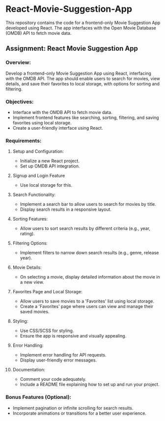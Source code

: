 # React-Movie-Suggestion-App
This repository contains the code for a frontend-only Movie Suggestion App developed using React. The app interfaces with the Open Movie Database (OMDB) API to fetch movie data.

## Assignment: React Movie Suggestion App

### Overview:

Develop a frontend-only Movie Suggestion App using React, interfacing with the OMDB API. The app should enable users to search for movies, view details, and save their favorites to local storage, with options for sorting and filtering.
### Objectives:
- Interface with the OMDB API to fetch movie data.
- Implement frontend features like searching, sorting, filtering, and saving favorites using local storage.
- Create a user-friendly interface using React.

### Requirements:

1.  Setup and Configuration:
     - Initialize a new React project.
     - Set up OMDB API integration.
2.  Signup and Login Feature
     - Use local storage for this.
3.  Search Functionality:
     - Implement a search bar to allow users to search for movies by title.
     - Display search results in a responsive layout.
4.  Sorting Features:
     - Allow users to sort search results by different criteria (e.g., year, rating).

5. Filtering Options:
     - Implement filters to narrow down search results (e.g., genre, release year).

6. Movie Details:
     - On selecting a movie, display detailed information about the movie in a new view.
7. Favorites Page and Local Storage:
    - Allow users to save movies to a 'Favorites' list using local storage.
    - Create a 'Favorites' page where users can view and manage their saved movies.
8. Styling:
    -  Use CSS/SCSS for styling.
    - Ensure the app is responsive and visually appealing.
9. Error Handling:
    - Implement error handling for API requests.
    - Display user-friendly error messages.
10. Documentation:
    - Comment your code adequately.
    - Include a README file explaining how to set up and run your project.
### Bonus Features (Optional):
- Implement pagination or infinite scrolling for search results.
- Incorporate animations or transitions for a better user experience.

